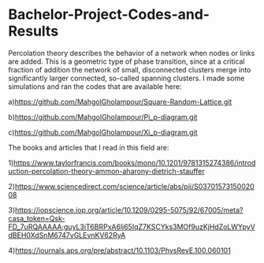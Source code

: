 # Bachelor-Project-Codes-and-Results
Percolation theory describes the behavior of a network when nodes or links are added. This is a geometric type of phase transition, since at a critical fraction of addition the network of small, disconnected clusters merge into significantly larger connected, so-called spanning clusters.
I made some simulations and ran the codes that are available here:

a)https://github.com/MahgolGholampour/Square-Random-Lattice.git

b)https://github.com/MahgolGholampour/Pi_p-diagram.git

c)https://github.com/MahgolGholampour/Xi_p-diagram.git





The books and articles that I read in this field are:

1)https://www.taylorfrancis.com/books/mono/10.1201/9781315274386/introduction-percolation-theory-ammon-aharony-dietrich-stauffer

2)https://www.sciencedirect.com/science/article/abs/pii/S0370157315002008

3)https://iopscience.iop.org/article/10.1209/0295-5075/92/67005/meta?casa_token=Qsk-FD_7uRQAAAAA:guyL3iT6BRPxA6lj65IqZ7KSCYks3MOf9uzKjHdZoLWYpyVdBEH0XdSnM6747vGLEvnKV62RyA

4)https://journals.aps.org/pre/abstract/10.1103/PhysRevE.100.060101
